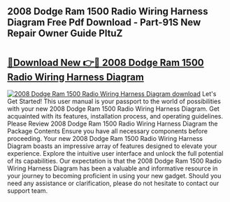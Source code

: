 ## 2008 Dodge Ram 1500 Radio Wiring Harness Diagram Free Pdf Download - Part-91S New Repair Owner Guide PltuZ

# <h2><a href="http://dfqa5g.blite.top/?on=2008+Dodge+Ram+1500+Radio+Wiring+Harness+Diagram">🔗Download New 👉🔴 2008 Dodge Ram 1500 Radio Wiring Harness Diagram</a></h2>

[![2008 Dodge Ram 1500 Radio Wiring Harness Diagram download](https://i.imgur.com/lujVjoI.png)](http://dfqa5g.blite.top/?on=2008+Dodge+Ram+1500+Radio+Wiring+Harness+Diagram)
Let's Get Started! This user manual is your passport to the world of possibilities with your new 2008 Dodge Ram 1500 Radio Wiring Harness Diagram. Get acquainted with its features, installation process, and operating guidelines. Please Review 2008 Dodge Ram 1500 Radio Wiring Harness Diagram the Package Contents Ensure you have all necessary components before proceeding. Your new 2008 Dodge Ram 1500 Radio Wiring Harness Diagram boasts an impressive array of features designed to elevate your experience. Explore the intuitive user interface and unlock the full potential of its capabilities. Our expectation is that the 2008 Dodge Ram 1500 Radio Wiring Harness Diagram has been a valuable and informative resource in your journey to becoming proficient in using your new gadget. Should you need any assistance or clarification, please do not hesitate to contact our support team.
